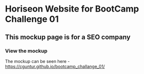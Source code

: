 # Horiseon Website for BootCamp Challenge 01
## This mockup page is for a SEO company
### View the mockup
The mockup can be seen here - https://cguntur.github.io/bootcamp_challange_01/

